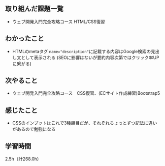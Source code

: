 ## 取り組んだ課題一覧
- ウェブ開発入門完全攻略コース HTML/CSS復習

## わかったこと
- HTMLのmetaタグ `name="description"`に記載する内容はGoogle検索の見出し文として表示される
(SEOに影響はないが要約内容次第ではクリック率UPに繋がる)

## 次やること
- ウェブ開発入門完全攻略コース　CSS復習、(ECサイト作成練習)Bootstrap5

## 感じたこと
- CSSのインプットはこれで3種類目だが、それぞれちょっとずつ記法に違いがあるので勉強になる
  
## 学習時間
2.5h（計268.0h）
